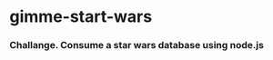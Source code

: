 # gimme-start-wars
<h3 style={color: 'red'}>Challange. Consume a star wars database using node.js</h3>
